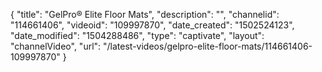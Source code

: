 {
    "title": "GelPro&reg; Elite Floor Mats",
    "description": "",
    "channelid": "114661406",
    "videoid": "109997870",
    "date_created": "1502524123",
    "date_modified": "1504288486",
    "type": "captivate",
    "layout": "channelVideo",
    "url": "\/latest-videos\/gelpro-elite-floor-mats\/114661406-109997870"
}